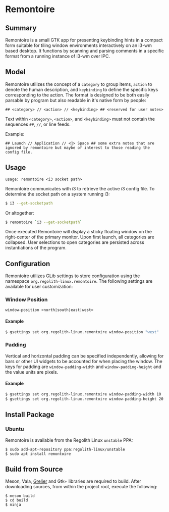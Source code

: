 # Remontoire

## Summary

Remontoire is a small GTK app for presenting keybinding hints in a compact form suitable for tiling window environments interactively on an i3-wm based desktop. It functions by scanning and parsing comments in a specific format from a running instance of i3-wm over IPC.

## Model

Remontoire utilizes the concept of a `category` to group items, `action` to denote the human description, and `keybinding` to define the specific keys corresponding to the action.  The format is designed to be both easily parsable by program but also readable in it's native form by people:

```
## <category> // <action> // <keybinding> ## <reserved for user notes>
```

Text within `<category>`, `<action>`, and `<keybinding>` must not contain the sequences `##`, `//`, or line feeds.

Example:

```
## Launch // Application // <> Space ## some extra notes that are ignored by remontoire but maybe of interest to those reading the config file.
```

## Usage

```
usage: remontoire <i3 socket path>
```

Remontoire communicates with i3 to retrieve the active i3 config file.  To determine the socket path on a system running i3:
```bash
$ i3 --get-socketpath
```

Or altogether:
```bash
$ remontoire `i3 --get-socketpath`
```

Once executed Remontoire will display a sticky floating window on the right-center of the primary monitor. Upon first launch, all categories are collapsed.  User selections to open categories are persisted across instantiations of the program.

## Configuration

Remontoire utilizes GLib settings to store configuration using the namespace `org.regolith-linux.remontoire`.  The following settings are available for user customization:

### Window Position
```
window-position <north|south|east|west>
```

#### Example

```bash
$ gsettings set org.regolith-linux.remontoire window-position "west"
```

### Padding

Vertical and horizontal padding can be specified independently, allowing for bars or other UI widgets to be accounted for when placing the window.  The keys for padding are `window-padding-width` and `window-padding-height` and the value units are pixels.

#### Example

```bash
$ gsettings set org.regolith-linux.remontoire window-padding-width 10
$ gsettings set org.regolith-linux.remontoire window-padding-height 20
```

## Install Package

### Ubuntu

Remontoire is available from the Regolith Linux `unstable` PPA:

```
$ sudo add-apt-repository ppa:regolith-linux/unstable
$ sudo apt install remontoire
```

## Build from Source

Meson, Vala, [Grelier](https://github.com/regolith-linux/grelier) and Gtk+ libraries are required to build.  After downloading sources, from within the project root, execute the following:

```
$ meson build
$ cd build
$ ninja
```
